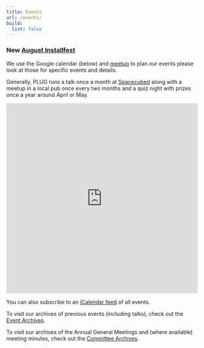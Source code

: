 ```yaml
---
title: Events
url: /events/
build:
  list: false
---
```


### New [August Installfest](2025/installfest/index.md)

We use the Google calendar (below) and [meetup](https://www.meetup.com/Perth-Linux-Users-Group-PLUG) to plan our events please look at those for specific events and details.

Generally, PLUG runs a talk once a month at [Spacecubed](https://www.spacecubed.com/) along with a meetup in a local pub once every two months and a quiz night with prizes once a year around April or May.

<iframe src="https://www.google.com/calendar/embed?showTitle=0&showNav=0&showDate=0&showPrint=0&showTabs=0&showCalendars=0&mode=AGENDA&height=200&wkst=1&bgcolor=%23FFFFFF&src=president%40plug.org.au&color=%23182C57&ctz=Australia%2FPerth" style=" border-width:0 " width="100%" height="500" frameborder="0" scrolling="no"></iframe>

You can also subscribe to an [iCalendar feed](https://calendar.google.com/calendar/ical/president%40plug.org.au/public/basic.ics) of all events.

To visit our archives of previous events (including talks), check out the [Event Archives](_index.md).

To visit our archives of the Annual General Meetings and (where available) meeting minutes, check out the [Committee Archives](minutes/_index.md).
